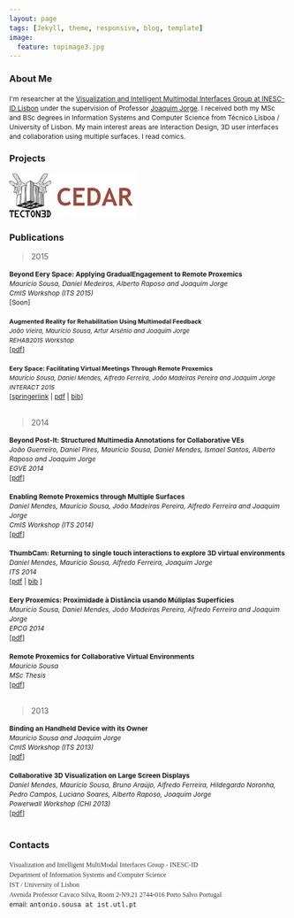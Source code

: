```yaml
---
layout: page
tags: [Jekyll, theme, responsive, blog, template]
image:
  feature: topimage3.jpg
---
```


<!--- veodesign.com --->



### <a name="aboutme"></a> About Me


<span style="font-size:12px;">I&#39;m researcher at the <a target="_blank" href="http://vimmi.inesc-id.pt/">Visualization and Intelligent Multimodal Interfaces Group at INESC-ID Lisbon</a> under the supervision of Professor <a target="_blank" href="http://web.ist.utl.pt/jorgej/">Joaquim Jorge</a>. I received both my MSc and BSc degrees in Information Systems and Computer Science from T&eacute;cnico Lisboa / University of Lisbon. My main interest areas are Interaction Design, 3D user interfaces and collaboration using multiple surfaces. I read comics.</span>


### <a name="projects"></a> Projects

<div class="content">
<a href="http://tecton3d.ist.utl.pt/" target="_blank"><img src="images/tecton.png" style="height:80px;"></a>
<a href="http://sites.google.com/site/oilcedar/" target="_blank"><img src="images/cedar.jpg" style="height:80px;"></a>
</div>

### <a name="publications"></a> Publications

> 2015

<div><div><span style="font-size: 12px;"><strong>Beyond Eery Space: Applying GradualEngagement to Remote Proxemics</strong></span></div>
<div><span style="font-size: 12px;"><em>Maurício Sousa, Daniel Medeiros, Alberto Raposo and Joaquim Jorge</em></span></div>
<div><span style="font-size: 12px;"><em>CmIS Workshop (ITS 2015)</em></span></div>
<div><span style="font-size: 12px;">[Soon]</span></div></div>

<div>&nbsp;</div>


<div><span style="font-size:11px;"><strong>Augmented Reality for Rehabilitation Using Multimodal Feedback</strong></span></div>
<div><span style="font-size:11px;"><em>João Vieira, Maurício Sousa, Artur Arsénio and Joaquim Jorge</em></span></div>
<div><span style="font-size:11px;"><em>REHAB2015 Workshop</em></span></div>
<div><span style="font-size: 12px;">[<a target="_blank" href="http://web.ist.utl.pt/antonio.sousa/publications/REAHB2015-SleeveAR.pdf">pdf</a>]</span></div>


<div>&nbsp;</div>

<div><span style="font-size:11px;"><strong>Eery Space: Facilitating Virtual Meetings Through Remote Proxemics</strong></span></div>
<div><span style="font-size:11px;"><em>Maurício Sousa, Daniel Mendes, Alfredo Ferreira, João Madeiras Pereira and Joaquim Jorge</em></span></div>
<div><span style="font-size:11px;"><em>INTERACT 2015</em></span></div>
<div><span style="font-size: 12px;">[<a target="_blank" href="http://link.springer.com/chapter/10.1007/978-3-319-22698-9_43">springerlink</a> | <a target="_blank" href="http://web.ist.utl.pt/antonio.sousa/publications/92980043.pdf">pdf</a> | <a target="_blank" href="http://web.ist.utl.pt/antonio.sousa/publications/92980043.bib">bib</a>]</span></div>


<div>&nbsp;</div>

> 2014

<div><div><span style="font-size: 12px;"><strong>Beyond Post-It: Structured Multimedia Annotations for Collaborative VEs</strong></span></div>
<div><span style="font-size: 12px;"><em>João Guerreiro, Daniel Pires, Maurício Sousa, Daniel Mendes, Ismael Santos, Alberto Raposo and Joaquim Jorge</em></span></div>
<div><span style="font-size: 12px;"><em>EGVE 2014</em></span></div>
<div><span style="font-size: 12px;">[<a target="_blank" href="http://web.ist.utl.pt/antonio.sousa/publications/ICAT-EGVE2014-Beyond.pdf">pdf</a>]</span></div></div>

<div>&nbsp;</div>

<div><div><span style="font-size: 12px;"><strong>Enabling Remote Proxemics through Multiple Surfaces</strong></span></div>
<div><span style="font-size: 12px;"><em>Daniel Mendes, Maurício Sousa, João Madeiras Pereira, Alfredo Ferreira and Joaquim Jorge</em></span></div>
<div><span style="font-size: 12px;"><em>CmIS Workshop (ITS 2014)</em></span></div>
<div><span style="font-size: 12px;">[<a target="_blank" href="http://web.ist.utl.pt/antonio.sousa/publications/ITS2014-CmISWorkshop-Enabling.pdf">pdf</a>]</span></div></div>

<div>&nbsp;</div>

<div><div><span style="font-size: 12px;"><strong>ThumbCam: Returning to single touch interactions to explore 3D virtual environments</strong></span></div>
<div><span style="font-size: 12px;"><em>Daniel Mendes, Maurício Sousa, Alfredo Ferreira, Joaquim Jorge</em></span></div>
<div><span style="font-size: 12px;"><em>ITS 2014</em></span></div>
<div><span style="font-size: 12px;">[<a target="_blank" href="http://web.ist.utl.pt/antonio.sousa/publications/IST2014-ThumbCam.pdf">pdf</a> | <a target="_blank" href="http://web.ist.utl.pt/antonio.sousa/publications/IST2014-ThumbCam.bib">bib</a> ]</span></div></div>

<div>&nbsp;</div>

<div><div><span style="font-size: 12px;"><strong>Eery Proxemics: Proximidade à Distância usando Múliplas Superfícies</strong></span></div>
<div><span style="font-size: 12px;"><em>Maurício Sousa, Daniel Mendes, João Madeiras Pereira, Alfredo Ferreira and Joaquim Jorge</em></span></div>
<div><span style="font-size: 12px;"><em>EPCG 2014</em></span></div>
<div><span style="font-size: 12px;">[<a target="_blank" href="http://web.ist.utl.pt/antonio.sousa/publications/EPCG2014-Eery.pdf">pdf</a>]</span></div></div>

<div>&nbsp;</div>

<div><div><span style="font-size: 12px;"><strong>Remote Proxemics for Collaborative Virtual Environments</strong></span></div>
<div><span style="font-size: 12px;"><em>Maurício Sousa</em></span></div>
<div><span style="font-size: 12px;"><em>MSc Thesis</em></span></div>
<div><span style="font-size: 12px;">[<a target="_blank" href="http://web.ist.utl.pt/antonio.sousa/publications/MSc-mauriciosousa.pdf">pdf</a>]</span></div></div>

<div>&nbsp;</div>

> 2013

<div><div><span style="font-size: 12px;"><strong>Binding an Handheld Device with its Owner</strong></span></div>
<div><span style="font-size: 12px;"><em>Maurício Sousa and Joaquim Jorge</em></span></div>
<div><span style="font-size: 12px;"><em>CmIS Workshop (ITS 2013)</em></span></div>
<div><span style="font-size: 12px;">[<a target="_blank" href="http://web.ist.utl.pt/antonio.sousa/publications/ITS2013-CmISWorkshop-Binding.pdf">pdf</a>]</span></div></div>

<div>&nbsp;</div>

<div><div><span style="font-size: 12px;"><strong>Collaborative 3D Visualization on Large Screen Displays</strong></span></div>
<div><span style="font-size: 12px;"><em>Daniel Mendes, Maurício Sousa, Bruno Araújo, Alfredo Ferreira, Hildegardo Noronha, Pedro Campos, Luciano Soares, Alberto Raposo, Joaquim Jorge</em></span></div>
<div><span style="font-size: 12px;"><em>Powerwall Workshop (CHI 2013)</em></span></div>
<div><span style="font-size: 12px;">[<a target="_blank" href="http://web.ist.utl.pt/antonio.sousa/publications/CHI2013-PowerwallWorkshop-Collaboration.pdf">pdf</a>]</span></div></div>

<div>&nbsp;</div>

### <a name="contacts"></a> Contacts



<div>
<span style="font-size:12px;"><span style="color: rgb(51, 51, 50); font-family: 'PT Serif', serif; background-color: rgb(255, 255, 255);">Visualization and Intelligent MultiModal Interfaces Group - INESC-ID </span></span>
</div>
<div>
<span style="font-size:12px;"><span style="color: rgb(51, 51, 50); font-family: 'PT Serif', serif; background-color: rgb(255, 255, 255);">Department of Information Systems and Computer Science </span></span>
</div>
<div>
<span style="font-size:12px;"><span style="color: rgb(51, 51, 50); font-family: 'PT Serif', serif; background-color: rgb(255, 255, 255);">IST / University of Lisbon </span></span>
</div>
<div>
<span style="font-size:12px;"><span style="color: rgb(51, 51, 50); font-family: 'PT Serif', serif; background-color: rgb(255, 255, 255);">Avenida Professor Cavaco Silva, Room 2-N9.21 2744-016 Porto Salvo Portugal</span></span>
</div>
<div>
<span style="font-size:12px;">email: <span style="font-family:courier new,courier,monospace;">antonio.sousa at ist.utl.pt</span></span>
</div>
